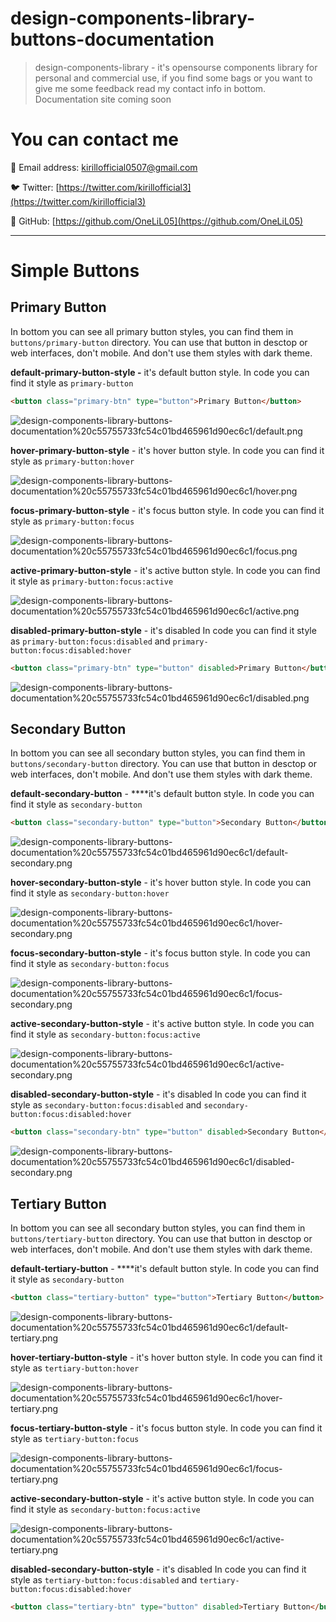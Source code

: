 # design-components-library-buttons-documentation

> design-components-library - it's opensourse components library for personal and commercial use, if you find some bags or you want to give me some feedback read my contact info in bottom. Documentation site coming soon

#  You can contact me

📧 Email address: kirillofficial0507@gmail.com

🐦 Twitter:  [https://twitter.com/kirillofficial3](https://twitter.com/kirillofficial3)

🔗 GitHub: [https://github.com/OneLiL05](https://github.com/OneLiL05)

---

# Simple Buttons

## Primary Button

In bottom you can see all primary button styles, you can find them in `buttons/primary-button` directory. You can use that button in desctop or web interfaces, don't mobile. And don't use them styles with dark theme.

**default-primary-button-style -** it's default button style. In code you can find it style as            `primary-button` 

```html
<button class="primary-btn" type="button">Primary Button</button>
```

![design-components-library-buttons-documentation%20c55755733fc54c01bd465961d90ec6c1/default.png](design-components-library-buttons-documentation%20c55755733fc54c01bd465961d90ec6c1/default.png)

**hover-primary-button-style** - it's hover button style. In code you can find it style as                         `primary-button:hover` 

![design-components-library-buttons-documentation%20c55755733fc54c01bd465961d90ec6c1/hover.png](design-components-library-buttons-documentation%20c55755733fc54c01bd465961d90ec6c1/hover.png)

**focus-primary-button-style** - it's focus button style. In code you can find it style as                         `primary-button:focus`

![design-components-library-buttons-documentation%20c55755733fc54c01bd465961d90ec6c1/focus.png](design-components-library-buttons-documentation%20c55755733fc54c01bd465961d90ec6c1/focus.png)

**active-primary-button-style** - it's active button style. In code you can find it style as                         `primary-button:focus:active`

![design-components-library-buttons-documentation%20c55755733fc54c01bd465961d90ec6c1/active.png](design-components-library-buttons-documentation%20c55755733fc54c01bd465961d90ec6c1/active.png)

**disabled-primary-button-style** - it's disabled In code you can find it style as                                  `primary-button:focus:disabled` and  `primary-button:focus:disabled:hover` 

```html
<button class="primary-btn" type="button" disabled>Primary Button</button>
```

![design-components-library-buttons-documentation%20c55755733fc54c01bd465961d90ec6c1/disabled.png](design-components-library-buttons-documentation%20c55755733fc54c01bd465961d90ec6c1/disabled.png)

## Secondary Button

In bottom you can see all secondary button styles, you can find them in `buttons/secondary-button` directory. You can use that button in desctop or web interfaces, don't mobile. And don't use them styles with dark theme.

**default-secondary-button** -  ****it's default button style. In code you can find it style as             `secondary-button` 

```html
<button class="secondary-button" type="button">Secondary Button</button>
```

![design-components-library-buttons-documentation%20c55755733fc54c01bd465961d90ec6c1/default-secondary.png](design-components-library-buttons-documentation%20c55755733fc54c01bd465961d90ec6c1/default-secondary.png)

**hover-secondary-button-style** - it's hover button style. In code you can find it style as                         `secondary-button:hover` 

![design-components-library-buttons-documentation%20c55755733fc54c01bd465961d90ec6c1/hover-secondary.png](design-components-library-buttons-documentation%20c55755733fc54c01bd465961d90ec6c1/hover-secondary.png)

**focus-secondary-button-style** - it's focus button style. In code you can find it style as                         `secondary-button:focus`

 

![design-components-library-buttons-documentation%20c55755733fc54c01bd465961d90ec6c1/focus-secondary.png](design-components-library-buttons-documentation%20c55755733fc54c01bd465961d90ec6c1/focus-secondary.png)

**active-secondary-button-style** - it's active button style. In code you can find it style as                         `secondary-button:focus:active`

![design-components-library-buttons-documentation%20c55755733fc54c01bd465961d90ec6c1/active-secondary.png](design-components-library-buttons-documentation%20c55755733fc54c01bd465961d90ec6c1/active-secondary.png)

**disabled-secondary-button-style** - it's disabled In code you can find it style as                                  `secondary-button:focus:disabled` and  `secondary-button:focus:disabled:hover` 

```html
<button class="secondary-btn" type="button" disabled>Secondary Button</button>
```

![design-components-library-buttons-documentation%20c55755733fc54c01bd465961d90ec6c1/disabled-secondary.png](design-components-library-buttons-documentation%20c55755733fc54c01bd465961d90ec6c1/disabled-secondary.png)

## Tertiary Button

In bottom you can see all secondary button styles, you can find them in `buttons/tertiary-button` directory. You can use that button in desctop or web interfaces, don't mobile. And don't use them styles with dark theme.

**default-tertiary-button** -  ****it's default button style. In code you can find it style as             `secondary-button` 

```html
<button class="tertiary-button" type="button">Tertiary Button</button>
```

![design-components-library-buttons-documentation%20c55755733fc54c01bd465961d90ec6c1/default-tertiary.png](design-components-library-buttons-documentation%20c55755733fc54c01bd465961d90ec6c1/default-tertiary.png)

**hover-tertiary-button-style** - it's hover button style. In code you can find it style as                         `tertiary-button:hover`

![design-components-library-buttons-documentation%20c55755733fc54c01bd465961d90ec6c1/hover-tertiary.png](design-components-library-buttons-documentation%20c55755733fc54c01bd465961d90ec6c1/hover-tertiary.png)

**focus-tertiary-button-style** - it's focus button style. In code you can find it style as                         `tertiary-button:focus`

![design-components-library-buttons-documentation%20c55755733fc54c01bd465961d90ec6c1/focus-tertiary.png](design-components-library-buttons-documentation%20c55755733fc54c01bd465961d90ec6c1/focus-tertiary.png)

**active-secondary-button-style** - it's active button style. In code you can find it style as                         `secondary-button:focus:active`

![design-components-library-buttons-documentation%20c55755733fc54c01bd465961d90ec6c1/active-tertiary.png](design-components-library-buttons-documentation%20c55755733fc54c01bd465961d90ec6c1/active-tertiary.png)

**disabled-secondary-button-style** - it's disabled In code you can find it style as                                  `tertiary-button:focus:disabled` and  `tertiary-button:focus:disabled:hover` 

```html
<button class="tertiary-btn" type="button" disabled>Tertiary Button</button>
```